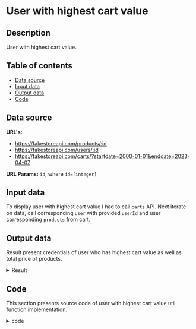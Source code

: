 # User with highest cart value

## Description

User with highest cart value.

## Table of contents

- [Data source](#data-source)
- [Input data](#input-data)
- [Output data](#output-data)
- [Code](#code)

## Data source

<b>URL's:</b>

- https://fakestoreapi.com/products/:id
- https://fakestoreapi.com/users/:id
- https://fakestoreapi.com/carts/?startdate=2000-01-01&enddate=2023-04-07

<b>URL Params:</b> `id`, where `id=[integer]`

## Input data

To display user with highest cart value I had to call `carts` API. Next iterate on data, call corresponding `user` with provided `userId` and user corresponding `products` from cart.

## Output data

Result present credentials of user who has highest cart value as well as total price of products.

<details>

<summary>Result</summary>

```json
{
  "fullName": { "firstname": "john", "lastname": "doe" },
  "totalPrice": 827.25
}
```

</details>

## Code

This section presents source code of user with highest cart value util function implementation.

<details>

<summary>code</summary>

```javascript
const highestCartValue = async () => {
  try {
    const carts = await getCarts();

    const result = await Promise.all(
      _.map(carts, async ({ userId, products }) => {
        const { name } = await getUser(userId);
        const prices = await Promise.all(
          _.map(products, async ({ productId }) => {
            const { price } = await getProduct(productId);
            return price;
          })
        );
        const totalPrice = prices.reduce((acc, curr) => acc + curr, 0);
        return {
          fullName: name,
          totalPrice: totalPrice,
        };
      })
    );

    const highestValueCart = _.maxBy(result, "totalPrice");

    return highestValueCart;
  } catch (err) {
    console.log(err.message);
  }
};
```

</details>
